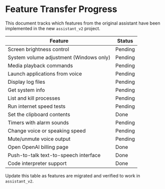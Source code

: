 # Feature Transfer Progress

This document tracks which features from the original assistant have been implemented in the new `assistant_v2` project.

| Feature | Status |
| --- | --- |
| Screen brightness control | Pending |
| System volume adjustment (Windows only) | Pending |
| Media playback commands | Pending |
| Launch applications from voice | Pending |
| Display log files | Pending |
| Get system info | Pending |
| List and kill processes | Pending |
| Run internet speed tests | Pending |
| Set the clipboard contents | Done |
| Timers with alarm sounds | Pending |
| Change voice or speaking speed | Pending |
| Mute/unmute voice output | Pending |
| Open OpenAI billing page | Done |
| Push-to-talk text-to-speech interface | Done |
| Code interpreter support | Done |

Update this table as features are migrated and verified to work in `assistant_v2`.
